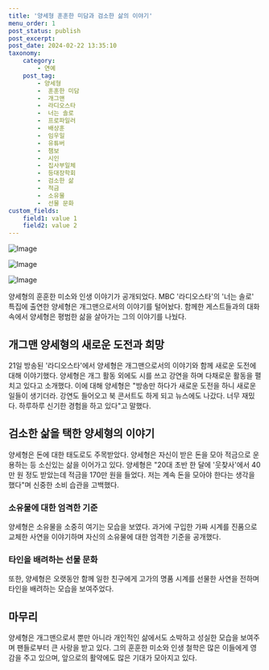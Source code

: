 ```yaml
---
title: '양세형 훈훈한 미담과 검소한 삶의 이야기'
menu_order: 1
post_status: publish
post_excerpt: 
post_date: 2024-02-22 13:35:10
taxonomy:
    category:
        - 연예
    post_tag:
        - 양세형
        -  훈훈한 미담
        -  개그맨
        -  라디오스타
        -  너는 솔로
        -  프로파일러
        -  배상훈
        -  임우일
        -  유튜버
        -  챔보
        -  시인
        -  집사부일체
        -  등대장학회
        -  검소한 삶
        -  적금
        -  소유물
        -  선물 문화
custom_fields:
    field1: value 1
    field2: value 2
---
```


![Image](https://mimgnews.pstatic.net/image/117/2024/02/22/0003808102_002_20240222073301314.jpg?type=w540)

![Image](https://ssl.pstatic.net/mimgnews/image/117/2024/02/22/0003808102_001_20240222073301226.jpg?type=w540)

![Image](https://mimgnews.pstatic.net/image/117/2024/02/22/0003808102_003_20240222073301369.jpg?type=w540)

양세형의 훈훈한 미소와 인생 이야기가 공개되었다. MBC '라디오스타'의 '너는 솔로' 특집에 출연한 양세형은 개그맨으로서의 이야기를 털어놨다. 함께한 게스트들과의 대화 속에서 양세형은 평범한 삶을 살아가는 그의 이야기를 나눴다. 
## 개그맨 양세형의 새로운 도전과 희망
21일 방송된 '라디오스타'에서 양세형은 개그맨으로서의 이야기와 함께 새로운 도전에 대해 이야기했다. 양세형은 개그 활동 외에도 시를 쓰고 강연을 하며 다채로운 활동을 펼치고 있다고 소개했다. 이에 대해 양세형은 "방송만 하다가 새로운 도전을 하니 새로운 일들이 생기더라. 강연도 들어오고 북 콘서트도 하게 되고 뉴스에도 나갔다. 너무 재밌다. 하루하루 신기한 경험을 하고 있다"고 말했다.
## 검소한 삶을 택한 양세형의 이야기
양세형은 돈에 대한 태도로도 주목받았다. 양세형은 자신이 받은 돈을 모아 적금으로 운용하는 등 소신있는 삶을 이어가고 있다. 양세형은 "20대 초반 한 달에 '웃찾사'에서 40만 원 정도 받았는데 적금을 170만 원을 들었다. 저는 계속 돈을 모아야 한다는 생각을 했다"며 신중한 소비 습관을 고백했다. 
### 소유물에 대한 엄격한 기준
양세형은 소유물을 소중히 여기는 모습을 보였다. 과거에 구입한 가짜 시계를 진품으로 교체한 사연을 이야기하며 자신의 소유물에 대한 엄격한 기준을 공개했다. 
### 타인을 배려하는 선물 문화
또한, 양세형은 오랫동안 함께 일한 친구에게 고가의 명품 시계를 선물한 사연을 전하며 타인을 배려하는 모습을 보여주었다.
## 마무리
양세형은 개그맨으로서 뿐만 아니라 개인적인 삶에서도 소박하고 성실한 모습을 보여주며 팬들로부터 큰 사랑을 받고 있다. 그의 훈훈한 미소와 인생 철학은 많은 이들에게 영감을 주고 있으며, 앞으로의 활약에도 많은 기대가 모아지고 있다.

